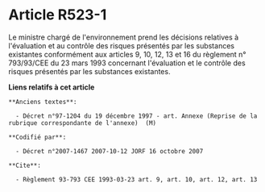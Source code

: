 # Article R523-1

Le ministre chargé de l'environnement prend les décisions relatives à l'évaluation et au contrôle des risques présentés par
les substances existantes conformément aux articles 9, 10, 12, 13 et 16 du règlement n° 793/93/CEE du 23 mars 1993 concernant
l'évaluation et le contrôle des risques présentés par les substances existantes.

**Liens relatifs à cet article**

	**Anciens textes**:

	  - Décret n°97-1204 du 19 décembre 1997 - art. Annexe (Reprise de la rubrique correspondante de l'annexe)  (M)

	**Codifié par**:

	  - Décret n°2007-1467 2007-10-12 JORF 16 octobre 2007

	**Cite**:

	  - Règlement 93-793 CEE 1993-03-23 art. 9, art. 10, art. 12, art. 13
